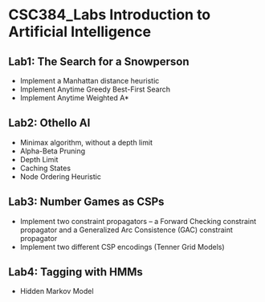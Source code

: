 # CSC384_Labs Introduction to Artificial Intelligence

## Lab1: The Search for a Snowperson
- Implement a Manhattan distance heuristic
- Implement Anytime Greedy Best-First Search 
- Implement Anytime Weighted A*

## Lab2: Othello AI
- Minimax algorithm, without a depth limit
- Alpha-Beta Pruning
- Depth Limit
- Caching States 
- Node Ordering Heuristic

## Lab3: Number Games as CSPs
- Implement two constraint propagators – a Forward Checking constraint propagator and a Generalized Arc Consistence (GAC) constraint propagator
- Implement two different CSP encodings (Tenner Grid Models)

## Lab4: Tagging with HMMs
- Hidden Markov Model
